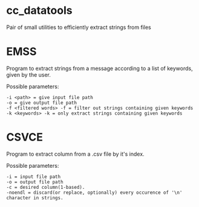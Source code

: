 # cc_datatools
Pair of small utilities to efficiently extract strings from files
# EMSS
Program to extract strings from a message according to a list of keywords, given by the user.

Possible parameters:

    -i <path> = give input file path
    -o = give output file path
    -f <filtered words> -f = filter out strings containing given keywords
    -k <keywords> -k = only extract strings containing given keywords
# CSVCE
Program to extract column from a .csv file by it's index.

Possible parameters:

	-i = input file path
	-o = output file path
	-c = desired column(1-based).
	-noendl = discard(or replace, optionally) every occurence of '\n' character in strings.

